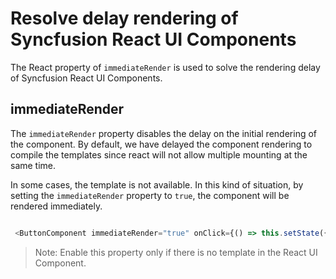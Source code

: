# Resolve delay rendering of Syncfusion React UI Components

The React property of `immediateRender` is used to solve the rendering delay of Syncfusion React UI Components.

## immediateRender

The `immediateRender` property disables the delay on the initial rendering of the component. By default, we have delayed the component rendering to compile the templates since react will not allow multiple mounting at the same time.

In some cases, the template is not available. In this kind of situation, by setting the `immediateRender` property to `true`, the component will be rendered immediately.

```typescript

 <ButtonComponent immediateRender="true" onClick={() => this.setState({ hideButton: true})}>Click to hide</ButtonComponent>

```

> Note: Enable this property only if there is no template in the React UI Component.
